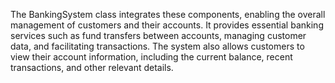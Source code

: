 The BankingSystem class integrates these components, enabling the overall management of customers and their accounts. It provides essential banking services such as fund transfers between accounts, managing customer data, and facilitating transactions. The system also allows customers to view their account information, including the current balance, recent transactions, and other relevant details.
